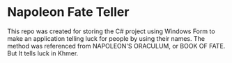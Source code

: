 # Napoleon Fate Teller
This repo was created for storing the C# project using Windows Form to make an application telling luck for people by using their names. The method was referenced from NAPOLEON'S ORACULUM, or BOOK OF FATE. But It tells luck in Khmer.
